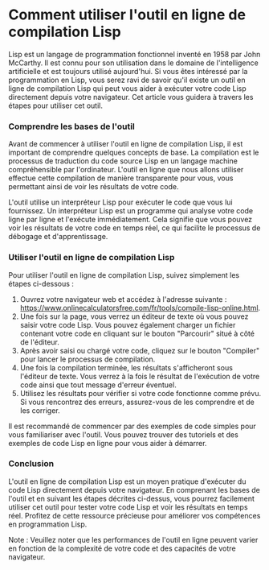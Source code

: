 Comment utiliser l'outil en ligne de compilation Lisp
=====================================================

Lisp est un langage de programmation fonctionnel inventé en 1958 par John McCarthy. Il est connu pour son utilisation dans le domaine de l'intelligence artificielle et est toujours utilisé aujourd'hui. Si vous êtes intéressé par la programmation en Lisp, vous serez ravi de savoir qu'il existe un outil en ligne de compilation Lisp qui peut vous aider à exécuter votre code Lisp directement depuis votre navigateur. Cet article vous guidera à travers les étapes pour utiliser cet outil.

### Comprendre les bases de l'outil

Avant de commencer à utiliser l'outil en ligne de compilation Lisp, il est important de comprendre quelques concepts de base. La compilation est le processus de traduction du code source Lisp en un langage machine compréhensible par l'ordinateur. L'outil en ligne que nous allons utiliser effectue cette compilation de manière transparente pour vous, vous permettant ainsi de voir les résultats de votre code.

L'outil utilise un interpréteur Lisp pour exécuter le code que vous lui fournissez. Un interpréteur Lisp est un programme qui analyse votre code ligne par ligne et l'exécute immédiatement. Cela signifie que vous pouvez voir les résultats de votre code en temps réel, ce qui facilite le processus de débogage et d'apprentissage.

### Utiliser l'outil en ligne de compilation Lisp

Pour utiliser l'outil en ligne de compilation Lisp, suivez simplement les étapes ci-dessous :

1. Ouvrez votre navigateur web et accédez à l'adresse suivante : <https://www.onlinecalculatorsfree.com/fr/tools/compile-lisp-online.html>.
2. Une fois sur la page, vous verrez un éditeur de texte où vous pouvez saisir votre code Lisp. Vous pouvez également charger un fichier contenant votre code en cliquant sur le bouton "Parcourir" situé à côté de l'éditeur.
3. Après avoir saisi ou chargé votre code, cliquez sur le bouton "Compiler" pour lancer le processus de compilation.
4. Une fois la compilation terminée, les résultats s'afficheront sous l'éditeur de texte. Vous verrez à la fois le résultat de l'exécution de votre code ainsi que tout message d'erreur éventuel.
5. Utilisez les résultats pour vérifier si votre code fonctionne comme prévu. Si vous rencontrez des erreurs, assurez-vous de les comprendre et de les corriger.

Il est recommandé de commencer par des exemples de code simples pour vous familiariser avec l'outil. Vous pouvez trouver des tutoriels et des exemples de code Lisp en ligne pour vous aider à démarrer.

### Conclusion

L'outil en ligne de compilation Lisp est un moyen pratique d'exécuter du code Lisp directement depuis votre navigateur. En comprenant les bases de l'outil et en suivant les étapes décrites ci-dessus, vous pourrez facilement utiliser cet outil pour tester votre code Lisp et voir les résultats en temps réel. Profitez de cette ressource précieuse pour améliorer vos compétences en programmation Lisp.

Note : Veuillez noter que les performances de l'outil en ligne peuvent varier en fonction de la complexité de votre code et des capacités de votre navigateur.